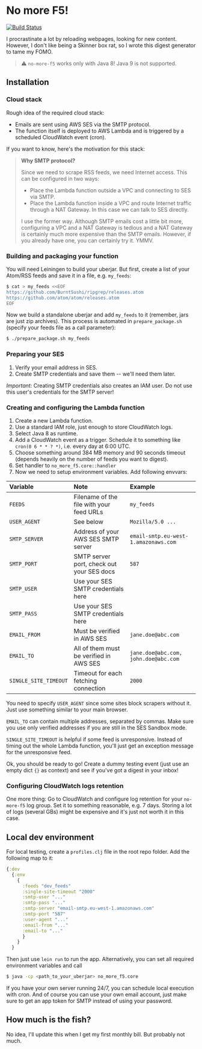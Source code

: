 # No more F5!

[![Build Status](https://travis-ci.org/mp4096/no-more-f5.svg?branch=master)](https://travis-ci.org/mp4096/no-more-f5)

I procrastinate a lot by reloading webpages, looking for new content.
However, I don't like being a Skinner box rat,
so I wrote this digest generator to tame my FOMO.

> :warning: `no-more-f5` works only with Java 8! Java 9 is not supported.

## Installation

### Cloud stack

Rough idea of the required cloud stack:

* Emails are sent using AWS SES via the SMTP protocol.
* The function itself is deployed to AWS Lambda and is triggered
  by a scheduled CloudWatch event (cron).

If you want to know, here's the motivation for this stack:

> __Why SMTP protocol?__
>
> Since we need to scrape RSS feeds, we need Internet access.
> This can be configured in two ways:
>
> * Place the Lambda function outside a VPC and connecting to SES via SMTP.
> * Place the Lambda function inside a VPC and route Internet traffic through a NAT Gateway.
>   In this case we can talk to SES directly.
>
> I use the former way.
> Although SMTP emails cost a little bit more,
> configuring a VPC and a NAT Gateway is tedious
> and a NAT Gateway is certainly much more expensive than the SMTP emails.
> However, if you already have one, you can certainly try it. YMMV.

### Building and packaging your function

You will need Leiningen to build your uberjar.
But first, create a list of your Atom/RSS feeds and save it in a file, e.g. `my_feeds`:

```sh
$ cat > my_feeds <<EOF
https://github.com/BurntSushi/ripgrep/releases.atom
https://github.com/atom/atom/releases.atom
EOF
```

Now we build a standalone uberjar and add `my_feeds` to it
(remember, jars are just zip archives).
This process is automated in `prepare_package.sh`
(specify your feeds file as a call parameter):

```sh
$ ./prepare_package.sh my_feeds
```

### Preparing your SES

1. Verify your email address in SES.
1. Create SMTP credentials and save them -- we'll need them later.

_Important:_ Creating SMTP credentials also creates an IAM user.
Do not use this user's credentials for the SMTP server!


### Creating and configuring the Lambda function

1. Create a new Lambda function.
1. Use a standard IAM role, just enough to store CloudWatch logs.
1. Select Java 8 as runtime.
1. Add a CloudWatch event as a trigger. Schedule it to something like `cron(0 6 * * ? *)`,
   i.e. every day at 6:00 UTC.
1. Choose something around 384 MB memory and 90 seconds timeout
   (depends heavily on the number of feeds you want to digest).
1. Set handler to `no_more_f5.core::handler`
1. Now we need to setup environment variables. Add following envvars:

| Variable              | Note                                      | Example                              |
|:----------------------|:------------------------------------------|:-------------------------------------|
| `FEEDS`               | Filename of the file with your feed URLs  | `my_feeds`                           |
| `USER_AGENT`          | See below                                 | `Mozilla/5.0 ...`                    |
| `SMTP_SERVER`         | Address of your AWS SES SMTP server       | `email-smtp.eu-west-1.amazonaws.com` |
| `SMTP_PORT`           | SMTP server port, check out your SES docs | `587`                                |
| `SMTP_USER`           | Use your SES SMTP credentials here        |                                      |
| `SMTP_PASS`           | Use your SES SMTP credentials here        |                                      |
| `EMAIL_FROM`          | Must be verified in AWS SES               | `jane.doe@abc.com`                   |
| `EMAIL_TO`            | All of them must be verified in AWS SES   | `jane.doe@abc.com, john.doe@abc.com` |
| `SINGLE_SITE_TIMEOUT` | Timeout for each fetching connection      | `2000`                               |

You need to specify `USER_AGENT` since some sites block scrapers without it.
Just use something similar to your main browser.

`EMAIL_TO` can contain multiple addresses, separated by commas.
Make sure you use only verified addresses if you are still in the SES Sandbox mode.

`SINGLE_SITE_TIMEOUT` is helpful if some feed is unresponsive.
Instead of timing out the whole Lambda function,
you'll just get an exception message for the unresponsive feed.

Ok, you should be ready to go! Create a dummy testing event
(just use an empty dict `{}` as context) and see if you've got a digest in your inbox!

### Configuring CloudWatch logs retention

One more thing:
Go to CloudWatch and configure log retention for your `no-more-f5` log group.
Set it to something reasonable, e.g. 7 days.
Storing a lot of logs (several GBs) might be expensive and it's just not worth it in this case.

## Local dev environment

For local testing, create a `profiles.clj` file in the root repo folder.
Add the following map to it:

```clojure
{:dev
  {:env
    {
      :feeds "dev_feeds"
      :single-site-timeout "2000"
      :smtp-user "..."
      :smtp-pass "..."
      :smtp-server "email-smtp.eu-west-1.amazonaws.com"
      :smtp-port "587"
      :user-agent "..."
      :email-from "..."
      :email-to "..."
      }
    }
  }
```

Then just use `lein run` to run the app.
Alternatively, you can set all required environment variables and call

```sh
$ java -cp <path_to_your_uberjar> no_more_f5.core
```

If you have your own server running 24/7, you can schedule local execution with cron.
And of course you can use your own email account,
just make sure to get an app token for SMTP instead of using your password.

## How much is the fish?

No idea, I'll update this when I get my first monthly bill. But probably not much.
